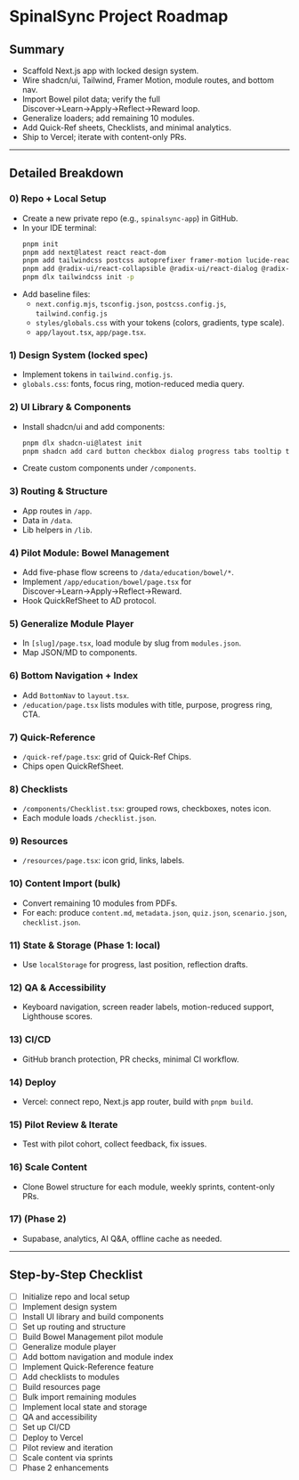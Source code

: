 # SpinalSync Project Roadmap

## Summary

- Scaffold Next.js app with locked design system.
- Wire shadcn/ui, Tailwind, Framer Motion, module routes, and bottom nav.
- Import Bowel pilot data; verify the full Discover→Learn→Apply→Reflect→Reward loop.
- Generalize loaders; add remaining 10 modules.
- Add Quick-Ref sheets, Checklists, and minimal analytics.
- Ship to Vercel; iterate with content-only PRs.

---

## Detailed Breakdown

### 0) Repo + Local Setup

- Create a new private repo (e.g., `spinalsync-app`) in GitHub.
- In your IDE terminal:
  ```bash
  pnpm init
  pnpm add next@latest react react-dom
  pnpm add tailwindcss postcss autoprefixer framer-motion lucide-react class-variance-authority
  pnpm add @radix-ui/react-collapsible @radix-ui/react-dialog @radix-ui/react-accordion
  pnpm dlx tailwindcss init -p
  ```
- Add baseline files:
  - `next.config.mjs`, `tsconfig.json`, `postcss.config.js`, `tailwind.config.js`
  - `styles/globals.css` with your tokens (colors, gradients, type scale).
  - `app/layout.tsx`, `app/page.tsx`.

### 1) Design System (locked spec)

- Implement tokens in `tailwind.config.js`.
- `globals.css`: fonts, focus ring, motion-reduced media query.

### 2) UI Library & Components

- Install shadcn/ui and add components:
  ```bash
  pnpm dlx shadcn-ui@latest init
  pnpm shadcn add card button checkbox dialog progress tabs tooltip textarea radio-group sheet badge accordion separator input slider
  ```
- Create custom components under `/components`.

### 3) Routing & Structure

- App routes in `/app`.
- Data in `/data`.
- Lib helpers in `/lib`.

### 4) Pilot Module: Bowel Management

- Add five-phase flow screens to `/data/education/bowel/*`.
- Implement `/app/education/bowel/page.tsx` for Discover→Learn→Apply→Reflect→Reward.
- Hook QuickRefSheet to AD protocol.

### 5) Generalize Module Player

- In `[slug]/page.tsx`, load module by slug from `modules.json`.
- Map JSON/MD to components.

### 6) Bottom Navigation + Index

- Add `BottomNav` to `layout.tsx`.
- `/education/page.tsx` lists modules with title, purpose, progress ring, CTA.

### 7) Quick-Reference

- `/quick-ref/page.tsx`: grid of Quick-Ref Chips.
- Chips open QuickRefSheet.

### 8) Checklists

- `/components/Checklist.tsx`: grouped rows, checkboxes, notes icon.
- Each module loads `/checklist.json`.

### 9) Resources

- `/resources/page.tsx`: icon grid, links, labels.

### 10) Content Import (bulk)

- Convert remaining 10 modules from PDFs.
- For each: produce `content.md`, `metadata.json`, `quiz.json`, `scenario.json`, `checklist.json`.

### 11) State & Storage (Phase 1: local)

- Use `localStorage` for progress, last position, reflection drafts.

### 12) QA & Accessibility

- Keyboard navigation, screen reader labels, motion-reduced support, Lighthouse scores.

### 13) CI/CD

- GitHub branch protection, PR checks, minimal CI workflow.

### 14) Deploy

- Vercel: connect repo, Next.js app router, build with `pnpm build`.

### 15) Pilot Review & Iterate

- Test with pilot cohort, collect feedback, fix issues.

### 16) Scale Content

- Clone Bowel structure for each module, weekly sprints, content-only PRs.

### 17) (Phase 2)

- Supabase, analytics, AI Q&A, offline cache as needed.

---

## Step-by-Step Checklist

- [ ] Initialize repo and local setup
- [ ] Implement design system
- [ ] Install UI library and build components
- [ ] Set up routing and structure
- [ ] Build Bowel Management pilot module
- [ ] Generalize module player
- [ ] Add bottom navigation and module index
- [ ] Implement Quick-Reference feature
- [ ] Add checklists to modules
- [ ] Build resources page
- [ ] Bulk import remaining modules
- [ ] Implement local state and storage
- [ ] QA and accessibility
- [ ] Set up CI/CD
- [ ] Deploy to Vercel
- [ ] Pilot review and iteration
- [ ] Scale content via sprints
- [ ] Phase 2 enhancements
